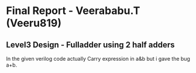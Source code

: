 # Final Report - Veerababu.T (Veeru819)
## Level3 Design - Fulladder using 2 half adders

In the given verilog code actually Carry expression in a&b but i gave the bug a+b.